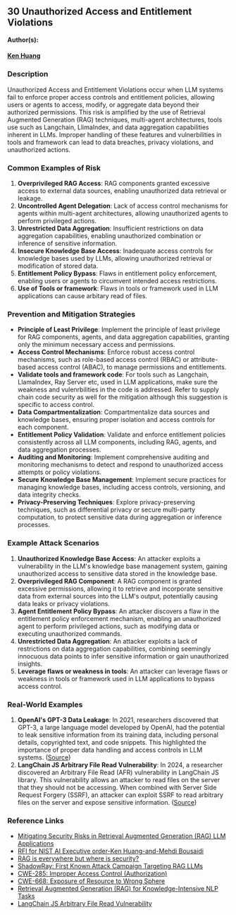 ## 30 Unauthorized Access and Entitlement Violations

**Author(s):**
#### [Ken Huang](https://github.com/kenhuangus)

### Description

Unauthorized Access and Entitlement Violations occur when LLM systems fail to enforce proper access controls and entitlement policies, allowing users or agents to access, modify, or aggregate data beyond their authorized permissions. This risk is amplified by the use of Retrieval Augmented Generation (RAG) techniques, multi-agent architectures, tools use such as Langchain, LlimaIndex, and data aggregation capabilities inherent in LLMs. Improper handling of these features and vulnerbilities in tools and framework can lead to data breaches, privacy violations, and unauthorized actions.

### Common Examples of Risk

1. **Overprivileged RAG Access**: RAG components granted excessive access to external data sources, enabling unauthorized data retrieval or leakage.
2. **Uncontrolled Agent Delegation**: Lack of access control mechanisms for agents within multi-agent architectures, allowing unauthorized agents to perform privileged actions.
3. **Unrestricted Data Aggregation**: Insufficient restrictions on data aggregation capabilities, enabling unauthorized combination or inference of sensitive information.
4. **Insecure Knowledge Base Access**: Inadequate access controls for knowledge bases used by LLMs, allowing unauthorized retrieval or modification of stored data.
5. **Entitlement Policy Bypass**: Flaws in entitlement policy enforcement, enabling users or agents to circumvent intended access restrictions.
6. **Use of Tools or framework**: Flaws in tools or framework used in LLM applications can cause arbitary read of files.

### Prevention and Mitigation Strategies

- **Principle of Least Privilege**: Implement the principle of least privilege for RAG components, agents, and data aggregation capabilities, granting only the minimum necessary access and permissions.
- **Access Control Mechanisms**: Enforce robust access control mechanisms, such as role-based access control (RBAC) or attribute-based access control (ABAC), to manage permissions and entitlements.
-  **Validate tools and framework code**: For tools such as Langchain, LlamaIndex, Ray Server etc, used in LLM applications, make sure the weakness and vulenrbilities in the code is addressed. Refer to supply chain code security as well for the mitigation although this suggestion is specific to access control. 
- **Data Compartmentalization**: Compartmentalize data sources and knowledge bases, ensuring proper isolation and access controls for each component.
- **Entitlement Policy Validation**: Validate and enforce entitlement policies consistently across all LLM components, including RAG, agents, and data aggregation processes.
- **Auditing and Monitoring**: Implement comprehensive auditing and monitoring mechanisms to detect and respond to unauthorized access attempts or policy violations.
- **Secure Knowledge Base Management**: Implement secure practices for managing knowledge bases, including access controls, versioning, and data integrity checks.
- **Privacy-Preserving Techniques**: Explore privacy-preserving techniques, such as differential privacy or secure multi-party computation, to protect sensitive data during aggregation or inference processes.

### Example Attack Scenarios

1. **Unauthorized Knowledge Base Access**: An attacker exploits a vulnerability in the LLM's knowledge base management system, gaining unauthorized access to sensitive data stored in the knowledge base.
2. **Overprivileged RAG Component**: A RAG component is granted excessive permissions, allowing it to retrieve and incorporate sensitive data from external sources into the LLM's output, potentially causing data leaks or privacy violations.
3. **Agent Entitlement Policy Bypass**: An attacker discovers a flaw in the entitlement policy enforcement mechanism, enabling an unauthorized agent to perform privileged actions, such as modifying data or executing unauthorized commands.
4. **Unrestricted Data Aggregation**: An attacker exploits a lack of restrictions on data aggregation capabilities, combining seemingly innocuous data points to infer sensitive information or gain unauthorized insights.
5. **Leverage flaws or weakness in tools**: An attacker can leverage flaws or weakness in tools or framework used in LLM applications to bypass access control. 

### Real-World Examples

1. **OpenAI's GPT-3 Data Leakage**: In 2021, researchers discovered that GPT-3, a large language model developed by OpenAI, had the potential to leak sensitive information from its training data, including personal details, copyrighted text, and code snippets. This highlighted the importance of proper data handling and access controls in LLM systems. ([Source](https://www.pluralsight.com/blog/security-professional/chatgpt-data-breach))
2. **LangChain JS Arbitrary File Read Vulnerability**: In 2024, a researcher discovered an Arbitrary File Read (AFR) vulnerability in LangChain JS library. This vulnerability allows an attacker to read files on the server that they should not be accessing. When combined with Server Side Request Forgery (SSRF), an attacker can exploit SSRF to read arbitrary files on the server and expose sensitive information. ([Source](https://evren.ninja/langchain-afr-vulnerability.html))


### Reference Links

- [Mitigating Security Risks in Retrieval Augmented Generation (RAG) LLM Applications](https://cloudsecurityalliance.org/blog/2023/11/22/mitigating-security-risks-in-retrieval-augmented-generation-rag-llm-applications/)
- [RFI for NIST AI Executive order-Ken Huang-and-Mehdi Bousaidi](https://www.nist.gov/system/files/documents/2024/02/13/ID004-~1.PDF)
- [RAG is everywhere but where is security?](https://www.linkedin.com/posts/kenhuang8_rag-is-everywhere-but-where-is-security-activity-7137531149379072000-ISD3)
- [ShadowRay: First Known Attack Campaign Targeting RAG LLMs](https://www.linkedin.com/posts/kenhuang8_shadowray-first-known-attack-campaign-targeting-activity-7179965782401929216-eJ3j)
- [CWE-285: Improper Access Control (Authorization)](https://cwe.mitre.org/data/definitions/285.html)
- [CWE-668: Exposure of Resource to Wrong Sphere](https://cwe.mitre.org/data/definitions/668.html)
- [Retrieval Augmented Generation (RAG) for Knowledge-Intensive NLP Tasks](https://arxiv.org/abs/2005.11401)
- [LangChain JS Arbitrary File Read Vulnerability](https://evren.ninja/langchain-afr-vulnerability.html)

